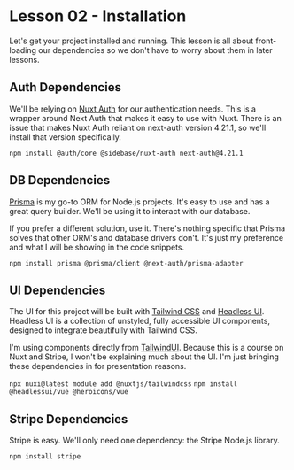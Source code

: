 # Lesson 02 - Installation

Let's get your project installed and running. This lesson is all about front-loading our dependencies so we don't have to worry about them in later lessons.

## Auth Dependencies

We'll be relying on [Nuxt Auth](https://auth.sidebase.io) for our authentication needs. This is a wrapper around Next Auth that makes it easy to use with Nuxt. There is an issue that makes Nuxt Auth reliant on next-auth version 4.21.1, so we'll install that version specifically.

`npm install @auth/core @sidebase/nuxt-auth next-auth@4.21.1`

## DB Dependencies

[Prisma](https://www.prisma.io) is my go-to ORM for Node.js projects. It's easy to use and has a great query builder. We'll be using it to interact with our database. 

If you prefer a different solution, use it. There's nothing specific that Prisma solves that other ORM's and database drivers don't. It's just my preference and what I will be showing in the code snippets.

`npm install prisma @prisma/client @next-auth/prisma-adapter`

## UI Dependencies

The UI for this project will be built with [Tailwind CSS](https://tailwindcss.com) and [Headless UI](https://headlessui.com). Headless UI is a collection of unstyled, fully accessible UI components, designed to integrate beautifully with Tailwind CSS.

I'm using components directly from [TailwindUI](http://tailwindui.com). Because this is a course on Nuxt and Stripe, I won't be explaining much about the UI. I'm just bringing these dependencies in for presentation reasons.

`npx nuxi@latest module add @nuxtjs/tailwindcss`
`npm install @headlessui/vue @heroicons/vue`

## Stripe Dependencies

Stripe is easy. We'll only need one dependency: the Stripe Node.js library.

`npm install stripe`